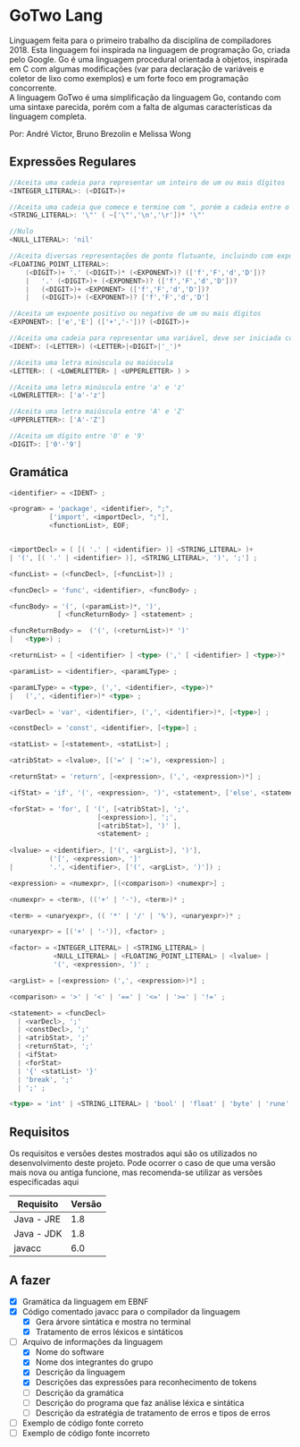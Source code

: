 # GoTwo Lang

Linguagem feita para o primeiro trabalho da disciplina de compiladores 2018.
Esta linguagem foi inspirada na linguagem de programação Go, criada pelo
Google. Go é uma linguagem procedural orientada à objetos, inspirada em C
com algumas modificações (var para declaração de variáveis e coletor de lixo 
como exemplos) e um forte foco em programação concorrente.  
A linguagem GoTwo é uma simplificação da linguagem Go, contando com uma
sintaxe parecida, porém com a falta de algumas características da linguagem
completa.

Por: André Victor, Bruno Brezolin e Melissa Wong

## Expressões Regulares

```go
//Aceita uma cadeia para representar um inteiro de um ou mais dígitos
<INTEGER_LITERAL>: (<DIGIT>)+

//Aceita uma cadeia que comece e termine com ", porém a cadeia entre o início e o final não deve conter ", \n ou \r
<STRING_LITERAL>: '\"' ( ~['\"','\n','\r'])* '\"'

//Nulo
<NULL_LITERAL>: 'nil'

//Aceita diversas representações de ponto flutuante, incluindo com expoente
<FLOATING_POINT_LITERAL>:
    (<DIGIT>)+ '.' (<DIGIT>)* (<EXPONENT>)? (['f','F','d','D'])?  
    |   '.' (<DIGIT>)+ (<EXPONENT>)? (['f','F','d','D'])?  
    |   (<DIGIT>)+ <EXPONENT> (['f','F','d','D'])?  
    |   (<DIGIT>)+ (<EXPONENT>)? ['f','F','d','D'] 

//Aceita um expoente positivo ou negativo de um ou mais dígitos 
<EXPONENT>: ['e','E'] (['+','-'])? (<DIGIT>)+

//Aceita uma cadeia para representar uma variável, deve ser iniciada com uma letra e então seguida por uma ou mais letras, dígitos ou '_'
<IDENT>: (<LETTER>) (<LETTER>|<DIGIT>|'_')*

//Aceita uma letra minúscula ou maiúscula
<LETTER>: ( <LOWERLETTER> | <UPPERLETTER> ) >

//Aceita uma letra minúscula entre 'a' e 'z'
<LOWERLETTER>: ['a'-'z']

//Aceita uma letra maiúscula entre 'A' e 'Z'
<UPPERLETTER>: ['A'-'Z']

//Aceita um dígito entre '0' e '9'
<DIGIT>: ['0'-'9']
```

## Gramática

```go
<identifier> = <IDENT> ;

<program> = 'package', <identifier>, ";", 
          ['import', <importDecl>, ";"],
          <functionList>, EOF;


<importDecl> = ( [( '.' | <identifier> )] <STRING_LITERAL> )+ 
| '(', [( '.' | <identifier> )], <STRING_LITERAL>, ')', ';'] ;

<funcList> = (<funcDecl>, [<funcList>]) ;

<funcDecl> = 'func', <identifier>, <funcBody> ;

<funcBody> = '(', (<paramList>)*, ')', 
            [ <funcReturnBody> ] <statement> ;

<funcReturnBody> =  ('(', (<returnList>)* ')' 
|   <type>) ;

<returnList> = [ <identifier> ] <type> (',' [ <identifier> ] <type>)* ;

<paramList> = <identifier>, <paramLType> ;

<paramLType> = <type>, (',', <identifier>, <type>)*
|   (',', <identifier>)* <type> ;

<varDecl> = 'var', <identifier>, (',', <identifier>)*, [<type>] ;

<constDecl> = 'const', <identifier>, [<type>] ;

<statList> = [<statement>, <statList>] ;

<atribStat> = <lvalue>, [('=' | ':='), <expression>] ;

<returnStat> = 'return', [<expression>, (',', <expression>)*] ;

<ifStat> = 'if', '(', <expression>, ')', <statement>, ['else', <statement>] ;

<forStat> = 'for', [ '(', [<atribStat>], ';',
                      [<expression>], ';',
                      [<atribStat>], ')' ],
                      <statement> ;
            
<lvalue> = <identifier>, ['(', <argList>], ')'], 
          ('[', <expression>, ']' 
|         '.', <identifier>, ['(', <argList>, ')']) ;

<expression> = <numexpr>, [(<comparison>) <numexpr>] ;

<numexpr> = <term>, (('+' | '-'), <term>)* ;

<term> = <unaryexpr>, (( '*' | '/' | '%'), <unaryexpr>)* ;

<unaryexpr> = [('+' | '-')], <factor> ;

<factor> = <INTEGER_LITERAL> | <STRING_LITERAL> | 
           <NULL_LITERAL> | <FLOATING_POINT_LITERAL> | <lvalue> | 
           '(', <expression>, ')' ;

<argList> = [<expression> (',', <expression>)*] ;

<comparison> = '>' | '<' | '==' | '<=' | '>=' | '!=' ;

<statement> = <funcDecl>
  | <varDecl>, ';'
  | <constDecl>, ';'
  | <atribStat>, ';'
  | <returnStat>, ';'
  | <ifStat>
  | <forStat>
  | '{' <statList> '}'
  | 'break', ';'
  | ';' ;

<type> = 'int' | <STRING_LITERAL> | 'bool' | 'float' | 'byte' | 'rune' ;
```

## Requisitos

Os requisitos e versões destes mostrados aqui são os utilizados no 
desenvolvimento deste projeto. Pode ocorrer o caso de que uma versão mais nova
ou antiga funcione, mas recomenda-se utilizar as versões especificadas aqui

| Requisito | Versão |
|-----------|--------|
| Java - JRE| 1.8    |
| Java - JDK| 1.8    |
| javacc    | 6.0    |

## A fazer

- [x] Gramática da linguagem em EBNF
- [x] Código comentado javacc para o compilador da linguagem
    - [x] Gera árvore sintática e mostra no terminal
    - [x] Tratamento de erros léxicos e sintáticos
- [ ] Arquivo de informações da linguagem
    - [x] Nome do software
    - [x] Nome dos integrantes do grupo
    - [X] Descrição da linguagem
    - [x] Descrições das expressões para reconhecimento de tokens
    - [ ] Descrição da gramática
    - [ ] Descrição do programa que faz análise léxica e sintática
    - [ ] Descrição da estratégia de tratamento de erros e tipos de erros
- [ ] Exemplo de código fonte correto
- [ ] Exemplo de código fonte incorreto
